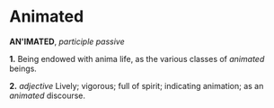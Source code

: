 # Animated

**AN'IMATED**, _participle passive_

**1.** Being endowed with anima life, as the various classes of _animated_ beings.

**2.** _adjective_ Lively; vigorous; full of spirit; indicating animation; as an _animated_ discourse.